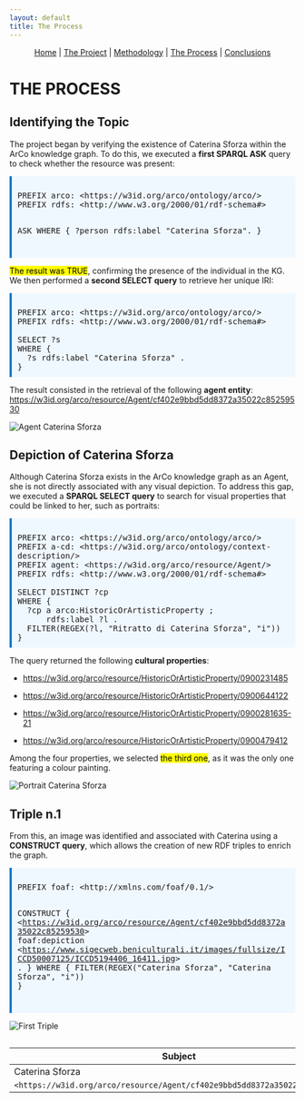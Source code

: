```yaml
---
layout: default
title: The Process
---
```


<div style="text-align: center; margin-bottom: 20px;">
  <a href="index.html">Home</a> |
  <a href="theproject">The Project</a> |
  <a href="methodology.html">Methodology</a> |
  <a href="theprocess.html">The Process</a> |
  <a href="conclusions.html">Conclusions</a>
</div>

# THE PROCESS

## Identifying the Topic

The project began by verifying the existence of Caterina Sforza within the ArCo knowledge graph. To do this, we executed a **first SPARQL ASK** query to check whether the resource was present:

<div style="border-left: 4px solid #007acc; background-color: #f0f8ff; padding: 10px; margin: 1em 0; font-family: monospace; white-space: pre-wrap;">
PREFIX arco: &lt;https://w3id.org/arco/ontology/arco/&gt;
PREFIX rdfs: &lt;http://www.w3.org/2000/01/rdf-schema#&gt;

ASK
WHERE {
  ?person rdfs:label "Caterina Sforza".
}
</div>

<mark>The result was TRUE</mark>, confirming the presence of the individual in the KG.
We then performed a **second SELECT query** to retrieve her unique IRI:

<div style="border-left: 4px solid #007acc; background-color: #f0f8ff; padding: 10px; margin: 1em 0; font-family: monospace; white-space: pre-wrap;">
PREFIX arco: &lt;https://w3id.org/arco/ontology/arco/&gt;
PREFIX rdfs: &lt;http://www.w3.org/2000/01/rdf-schema#&gt;<br>
SELECT ?s
WHERE {
  ?s rdfs:label "Caterina Sforza" .
}
</div>

The result consisted in the retrieval of the following **agent entity**: <https://w3id.org/arco/resource/Agent/cf402e9bbd5dd8372a35022c85259530>

![Agent Caterina Sforza](agent_caterina_arco)

## Depiction of Caterina Sforza

Although Caterina Sforza exists in the ArCo knowledge graph as an Agent, she is not directly associated with any visual depiction.
To address this gap, we executed a **SPARQL SELECT query** to search for visual properties that could be linked to her, such as portraits:

<div style="border-left: 4px solid #007acc; background-color: #f0f8ff; padding: 10px; margin: 1em 0; font-family: monospace; white-space: pre-wrap;">
PREFIX arco: &lt;https://w3id.org/arco/ontology/arco/&gt;
PREFIX a-cd: &lt;https://w3id.org/arco/ontology/context-description/&gt;
PREFIX agent: &lt;https://w3id.org/arco/resource/Agent/&gt;
PREFIX rdfs: &lt;http://www.w3.org/2000/01/rdf-schema#&gt;<br>
SELECT DISTINCT ?cp
WHERE {
&nbsp;&nbsp;?cp a arco:HistoricOrArtisticProperty ;
&nbsp;&nbsp;&nbsp;&nbsp;&nbsp;&nbsp;rdfs:label ?l .
&nbsp;&nbsp;FILTER(REGEX(?l, "Ritratto di Caterina Sforza", "i"))
}
</div>

The query returned the following **cultural properties**: 

- <https://w3id.org/arco/resource/HistoricOrArtisticProperty/0900231485> 

- <https://w3id.org/arco/resource/HistoricOrArtisticProperty/0900644122>

- <https://w3id.org/arco/resource/HistoricOrArtisticProperty/0900281635-21>

- <https://w3id.org/arco/resource/HistoricOrArtisticProperty/0900479412>

Among the four properties, we selected <mark>the third one</mark>, as it was the only one featuring a colour painting.

![Portrait Caterina Sforza](portrait_caterina_arco)

## Triple n.1

From this, an image was identified and associated with Caterina using a **CONSTRUCT query**, which allows the creation of new RDF triples to enrich the graph.

<!-- QUERY BOX - con wrapping migliorato -->
<div style="border-left: 4px solid #007acc; background-color: #f0f8ff; padding: 10px; margin: 1em 0; font-family: monospace; white-space: pre-wrap; overflow-wrap: anywhere;">
PREFIX foaf: &lt;http://xmlns.com/foaf/0.1/&gt;

CONSTRUCT {
  &lt;https://w3id.org/arco/resource/Agent/cf402e9bbd5dd8372a35022c85259530&gt;
  foaf:depiction
  &lt;https://www.sigecweb.beniculturali.it/images/fullsize/ICCD50007125/ICCD5194406_16411.jpg&gt; .
}
WHERE {
  FILTER(REGEX("Caterina Sforza", "Caterina Sforza", "i"))
}
</div>

<!-- Immagine -->
<img src="/project/assets/img/triple1.jpg" alt="First Triple" style="max-width: 100%; height: auto; margin-bottom: 1em;">

<!-- Tabella con colonne strette e avvolgimento testo -->
<table style="table-layout: fixed; width: 100%; word-wrap: break-word;">
  <thead>
    <tr>
      <th>Subject</th>
      <th>Predicate</th>
      <th>Object</th>
    </tr>
  </thead>
  <tbody>
    <tr>
      <td>Caterina Sforza</td>
      <td>foaf:depiction</td>
      <td>Ritratto di Caterina Sforza</td>
    </tr>
    <tr>
      <td><code>&lt;https://w3id.org/arco/resource/Agent/cf402e9bbd5dd8372a35022c85259530&gt;</code></td>
      <td><code>&lt;http://xmlns.com/foaf/0.1/&gt;</code></td>
      <td><code>&lt;https://www.sigecweb.beniculturali.it/images/fullsize/ICCD50007125/ICCD5194406_16411.jpg&gt;</code></td>
    </tr>
  </tbody>
</table>
